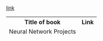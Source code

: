 <table>
    <thead>
      <tr>
        <th>Title of book</th>
        <th>Link</th>
      </tr>
        <tr>
            <td>Neural Network Projects</td>
            <a href="https://www.amazon.in/Neural-Network-Projects-Python-ultimate-ebook/dp/B07P77QWW7">link</a>
        </tr>
    </thead>
    <tbody>
    </tbody>
  </table>
